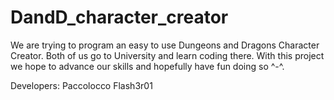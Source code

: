 # DandD_character_creator

We are trying to program an easy to use Dungeons and Dragons Character Creator. Both of us go to University and learn coding there.
With this project we hope to advance our skills and hopefully have fun doing so ^-^.

Developers:
  Paccolocco
  Flash3r01
